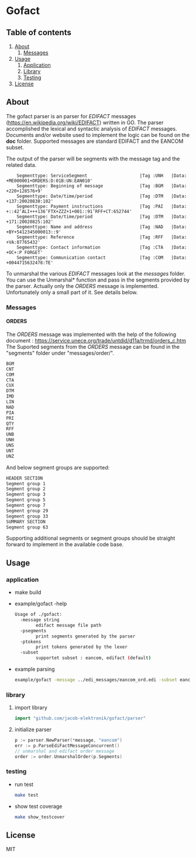 # Gofact

## Table of contents
1. [About](#About)
    1. [Messages](#Messages)
2. [Usage](#Usage)
    1. [Application](#appclication)
    2. [Library](#library)
    2. [Testing](#testing)
3. [License](#License)

## About
The gofact parser is an parser for *EDIFACT* messages (https://en.wikipedia.org/wiki/EDIFACT) written in GO.
The parser accomplished the lexical and syntactic analysis of *EDIFACT* messages. Documents and/or website used to 
implement the logic can be found on the **doc** folder. Supported messages are standard EDIFACT and the EANCOM subset.

The output of the parser will be segments with the message tag and the related data.
```
    Segmenttype: ServiceSegment                    |Tag :UNH   |Data: +ME000001+ORDERS:D:01B:UN:EAN010'
    Segmenttype: Beginning of message              |Tag :BGM   |Data: +220+128576+9'
    Segmenttype: Date/time/period                  |Tag :DTM   |Data: +137:20020830:102'
    Segmenttype: Payment instructions              |Tag :PAI   |Data: +::42’ALI+++136’FTX+ZZZ+1+001::91’RFF+CT:652744'
    Segmenttype: Date/time/period                  |Tag :DTM   |Data: +171:20020825:102'
    Segmenttype: Name and address                  |Tag :NAD   |Data: +BY+5412345000013::9'
    Segmenttype: Reference                         |Tag :RFF   |Data: +VA:87765432'
    Segmenttype: Contact information               |Tag :CTA   |Data: +OC+:P FORGET'
    Segmenttype: Communication contact             |Tag :COM   |Data: +0044715632478:TE'
```

To unmarshal the various *EDIFACT* messages look at the *messages* folder.
You can use the Unmarshal* function and pass in the segments provided by the parser.
Actually only the *ORDERS* message is implemented. Unfortunately only a small part of it.
See details below.

### Messages
#### ORDERS
The *ORDERS* message was implemented with the help of the following document : https://service.unece.org/trade/untdid/d11a/trmd/orders_c.htm
The Suported segments from the *ORDERS* message can be found in the "segments" folder under "messages/order/".
~~~~bash
BGM
CNT
COM
CTA
CUX
DTM
IMD
LIN
NAD
PIA
PRI
QTY
RFF
UNB
UNH
UNS
UNT
UNZ
~~~~

And below segment groups are supported:

~~~~bash
HEADER SECTION
Segment group 1
Segment group 2
Segment group 3
Segment group 5
Segment group 7
Segment group 29
Segment group 33
SUMMARY SECTION
Segment group 63
~~~~

Supporting additional segments or segment groups should be straight forward to implement in the available code base.

## Usage

### application

- make build
- example/gofact -help

    ~~~~bash
    Usage of ./gofact:
      -message string
            edifact message file path
      -psegments
            print segments generated by the parser
      -ptokens
            print tokens generated by the lexer
      -subset
            supportet subset : eancom, edifact (default)
    ~~~~
 - example parsing
    ~~~~bash
    example/gofact -message ../edi_messages/eancom_ord.edi -subset eancom -psegments
    ~~~~
 
### library

1. import library
    ~~~~go
    import "github.com/jacob-elektronik/gofact/parser"
    ~~~~
2. initialize parser
    ~~~~go
    p := parser.NewParser(*message, "eancom")
    err := p.ParseEdiFactMessageConcurrent()
   // unmarshal and edifact order message
    order := order.UnmarshalOrder(p.Segments)
    ~~~~
    
### testing
 
- run test
    ~~~~bash
    make test
    ~~~~
- show test coverage
    ~~~~bash
    make show_testcover
    ~~~~

## License
MIT
